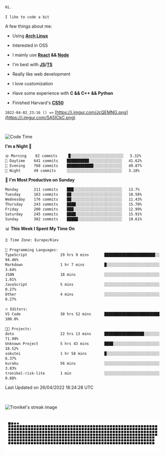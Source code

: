 ```
Hi.

I like to code a bit
```

A few things about me:

-   Using **[Arch Linux](https://archlinux.org/)**

-   Interested in OSS

-   I mainly use **[React](https://reactjs.org/) && [Node](https://nodejs.org/en/)**

-   I'm best with **[JS](https://www.javascript.com/)/[TS](https://www.typescriptlang.org/)**

-   Really like web development

-   I love customization

-   Have some experience with **C && C++ && Python**

-   Finished Harvard's **[CS50](https://cs50.harvard.edu)**

`2022-04-02_23:16 () =>` [https://i.imgur.com/JcQEMNG.png](https://i.imgur.com/SA5ICkC.png)

<br>

<!--START_SECTION:waka-->
![Code Time](http://img.shields.io/badge/Code%20Time-564%20hrs%2031%20mins-blue)

**I'm a Night 🦉** 

```text
🌞 Morning    82 commits     █░░░░░░░░░░░░░░░░░░░░░░░░   5.32% 
🌆 Daytime    641 commits    ██████████░░░░░░░░░░░░░░░   41.62% 
🌃 Evening    768 commits    ████████████░░░░░░░░░░░░░   49.87% 
🌙 Night      49 commits     ░░░░░░░░░░░░░░░░░░░░░░░░░   3.18%

```
📅 **I'm Most Productive on Sunday** 

```text
Monday       211 commits    ███░░░░░░░░░░░░░░░░░░░░░░   13.7% 
Tuesday      163 commits    ██░░░░░░░░░░░░░░░░░░░░░░░   10.58% 
Wednesday    176 commits    ██░░░░░░░░░░░░░░░░░░░░░░░   11.43% 
Thursday     243 commits    ████░░░░░░░░░░░░░░░░░░░░░   15.78% 
Friday       200 commits    ███░░░░░░░░░░░░░░░░░░░░░░   12.99% 
Saturday     245 commits    ████░░░░░░░░░░░░░░░░░░░░░   15.91% 
Sunday       302 commits    █████░░░░░░░░░░░░░░░░░░░░   19.61%

```


📊 **This Week I Spent My Time On** 

```text
⌚︎ Time Zone: Europe/Kiev

💬 Programming Languages: 
TypeScript               29 hrs 9 mins       ███████████████████████░░   94.46% 
Markdown                 1 hr 7 mins         █░░░░░░░░░░░░░░░░░░░░░░░░   3.64% 
JSON                     18 mins             ░░░░░░░░░░░░░░░░░░░░░░░░░   1.01% 
JavaScript               5 mins              ░░░░░░░░░░░░░░░░░░░░░░░░░   0.27% 
Other                    4 mins              ░░░░░░░░░░░░░░░░░░░░░░░░░   0.27%

🔥 Editors: 
VS Code                  30 hrs 52 mins      █████████████████████████   100.0%

🐱‍💻 Projects: 
doto                     22 hrs 13 mins      ██████████████████░░░░░░░   71.99% 
Unknown Project          5 hrs 43 mins       ████░░░░░░░░░░░░░░░░░░░░░   18.52% 
sokutei                  1 hr 58 mins        █░░░░░░░░░░░░░░░░░░░░░░░░   6.37% 
kuraku                   56 mins             ░░░░░░░░░░░░░░░░░░░░░░░░░   3.03% 
tronikel-risk-lite       1 min               ░░░░░░░░░░░░░░░░░░░░░░░░░   0.08%

```


 Last Updated on 26/04/2022 18:24:28 UTC
<!--END_SECTION:waka-->

<br>

<p><img align="center" src="https://github-readme-streak-stats.herokuapp.com/?user=Tronikelis&theme=dark" alt="Tronikel's streak image" /></p>

<br>

<img title="" src="https://raw.githubusercontent.com/Tronikelis/Tronikelis/output/github-contribution-grid-snake.svg" alt="very cool snake thingey" data-align="left">
